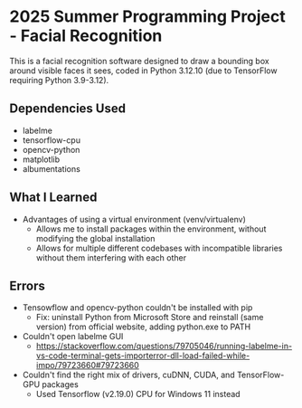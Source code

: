 # 2025 Summer Programming Project - Facial Recognition

This is a facial recognition software designed to draw a bounding box around visible faces it sees, coded in Python 3.12.10 (due to TensorFlow requiring Python 3.9-3.12).

## Dependencies Used

 - labelme
 - tensorflow-cpu
 - opencv-python
 - matplotlib
 - albumentations

## What I Learned

 - Advantages of using a virtual environment (venv/virtualenv)
   - Allows me to install packages within the environment, without modifying the global installation
   - Allows for multiple different codebases with incompatible libraries without them interfering with each other 

## Errors

 - Tensowflow and opencv-python couldn't be installed with pip
   - Fix: uninstall Python from Microsoft Store and reinstall (same version) from official website, adding python.exe to PATH
 - Couldn't open labelme GUI
   - https://stackoverflow.com/questions/79705046/running-labelme-in-vs-code-terminal-gets-importerror-dll-load-failed-while-impo/79723660#79723660
 - Couldn't find the right mix of drivers, cuDNN, CUDA, and TensorFlow-GPU packages
   - Used Tensorflow (v2.19.0) CPU for Windows 11 instead